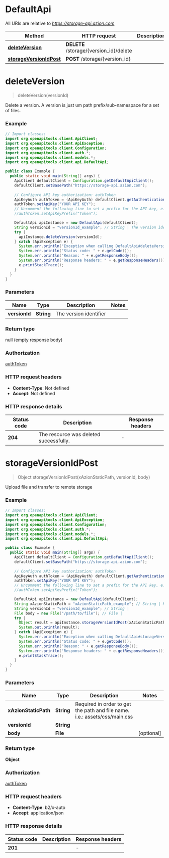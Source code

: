 # DefaultApi

All URIs are relative to *https://storage-api.azion.com*

| Method | HTTP request | Description |
|------------- | ------------- | -------------|
| [**deleteVersion**](DefaultApi.md#deleteVersion) | **DELETE** /storage/{version_id}/delete |  |
| [**storageVersionIdPost**](DefaultApi.md#storageVersionIdPost) | **POST** /storage/{version_id} |  |


<a id="deleteVersion"></a>
# **deleteVersion**
> deleteVersion(versionId)



Delete a version. A version is just um path prefix/sub-namespace for a set of files.

### Example
```java
// Import classes:
import org.openapitools.client.ApiClient;
import org.openapitools.client.ApiException;
import org.openapitools.client.Configuration;
import org.openapitools.client.auth.*;
import org.openapitools.client.models.*;
import org.openapitools.client.api.DefaultApi;

public class Example {
  public static void main(String[] args) {
    ApiClient defaultClient = Configuration.getDefaultApiClient();
    defaultClient.setBasePath("https://storage-api.azion.com");
    
    // Configure API key authorization: authToken
    ApiKeyAuth authToken = (ApiKeyAuth) defaultClient.getAuthentication("authToken");
    authToken.setApiKey("YOUR API KEY");
    // Uncomment the following line to set a prefix for the API key, e.g. "Token" (defaults to null)
    //authToken.setApiKeyPrefix("Token");

    DefaultApi apiInstance = new DefaultApi(defaultClient);
    String versionId = "versionId_example"; // String | The version identifier
    try {
      apiInstance.deleteVersion(versionId);
    } catch (ApiException e) {
      System.err.println("Exception when calling DefaultApi#deleteVersion");
      System.err.println("Status code: " + e.getCode());
      System.err.println("Reason: " + e.getResponseBody());
      System.err.println("Response headers: " + e.getResponseHeaders());
      e.printStackTrace();
    }
  }
}
```

### Parameters

| Name | Type | Description  | Notes |
|------------- | ------------- | ------------- | -------------|
| **versionId** | **String**| The version identifier | |

### Return type

null (empty response body)

### Authorization

[authToken](../README.md#authToken)

### HTTP request headers

 - **Content-Type**: Not defined
 - **Accept**: Not defined

### HTTP response details
| Status code | Description | Response headers |
|-------------|-------------|------------------|
| **204** | The resource was deleted successfully. |  -  |

<a id="storageVersionIdPost"></a>
# **storageVersionIdPost**
> Object storageVersionIdPost(xAzionStaticPath, versionId, body)



Upload file and transfer to remote storage

### Example
```java
// Import classes:
import org.openapitools.client.ApiClient;
import org.openapitools.client.ApiException;
import org.openapitools.client.Configuration;
import org.openapitools.client.auth.*;
import org.openapitools.client.models.*;
import org.openapitools.client.api.DefaultApi;

public class Example {
  public static void main(String[] args) {
    ApiClient defaultClient = Configuration.getDefaultApiClient();
    defaultClient.setBasePath("https://storage-api.azion.com");
    
    // Configure API key authorization: authToken
    ApiKeyAuth authToken = (ApiKeyAuth) defaultClient.getAuthentication("authToken");
    authToken.setApiKey("YOUR API KEY");
    // Uncomment the following line to set a prefix for the API key, e.g. "Token" (defaults to null)
    //authToken.setApiKeyPrefix("Token");

    DefaultApi apiInstance = new DefaultApi(defaultClient);
    String xAzionStaticPath = "xAzionStaticPath_example"; // String | Required in order to get the path and file name. i.e.: assets/css/main.css
    String versionId = "versionId_example"; // String | 
    File body = new File("/path/to/file"); // File | 
    try {
      Object result = apiInstance.storageVersionIdPost(xAzionStaticPath, versionId, body);
      System.out.println(result);
    } catch (ApiException e) {
      System.err.println("Exception when calling DefaultApi#storageVersionIdPost");
      System.err.println("Status code: " + e.getCode());
      System.err.println("Reason: " + e.getResponseBody());
      System.err.println("Response headers: " + e.getResponseHeaders());
      e.printStackTrace();
    }
  }
}
```

### Parameters

| Name | Type | Description  | Notes |
|------------- | ------------- | ------------- | -------------|
| **xAzionStaticPath** | **String**| Required in order to get the path and file name. i.e.: assets/css/main.css | |
| **versionId** | **String**|  | |
| **body** | **File**|  | [optional] |

### Return type

**Object**

### Authorization

[authToken](../README.md#authToken)

### HTTP request headers

 - **Content-Type**: b2/x-auto
 - **Accept**: application/json

### HTTP response details
| Status code | Description | Response headers |
|-------------|-------------|------------------|
| **201** |  |  -  |

